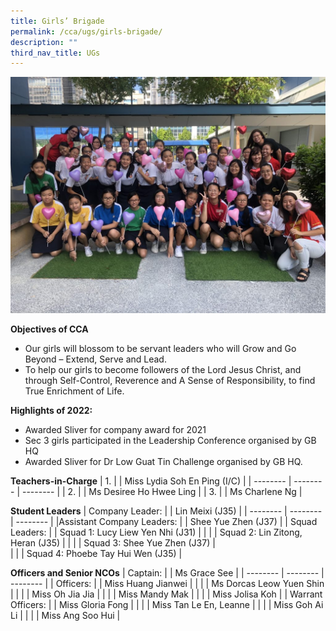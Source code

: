 ```yaml
---
title: Girls’ Brigade
permalink: /cca/ugs/girls-brigade/
description: ""
third_nav_title: UGs
---
```

![](/images/Feb-Valentine-Special-1024x768.jpg)



**Objectives of CCA**

*   Our girls will blossom to be servant leaders who will Grow and Go Beyond – Extend, Serve and Lead.
*   To help our girls to become followers of the Lord Jesus Christ, and through Self-Control, Reverence and A Sense of Responsibility, to find True Enrichment of Life.

**Highlights of 2022:**

*   Awarded Sliver for company award for 2021
*   Sec 3 girls participated in the Leadership Conference organised by GB HQ
*   Awarded Sliver for Dr Low Guat Tin Challenge organised by GB HQ.






**Teachers-in-Charge**
| 1. |  | Miss Lydia Soh En Ping (I/C) |
| -------- | -------- | -------- |
| 2.     |      | Ms Desiree Ho Hwee Ling     |
| 3.     |      | Ms Charlene Ng    |


**Student Leaders**
| Company Leader: |  | Lin Meixi (J35) |
| -------- | -------- | -------- |
|Assistant Company Leaders:    |      | Shee Yue Zhen (J37)     |
|  Squad Leaders:    |      |  Squad 1: Lucy Liew Yen Nhi (J31)   |
|      |      |  Squad 2: Lin Zitong, Heran (J35)   |
|      |      |  Squad 3: Shee Yue Zhen (J37)    |	
|      |      |  Squad 4: Phoebe Tay Hui Wen (J35)    |

**Officers and Senior NCOs**
| Captain: |  | Ms Grace See |
| -------- | -------- | -------- |
|  Officers:      |      | Miss Huang Jianwei     |
|      |      | Ms Dorcas Leow Yuen Shin     |
|      |      | Miss Oh Jia Jia     |
|      |      | Miss Mandy Mak     |
|      |      | Miss Jolisa Koh     |
| Warrant Officers:     |      | Miss Gloria Fong     |
|      |      | Miss Tan Le En, Leanne    |
|      |      | Miss Goh Ai Li    |
|      |      | Miss Ang Soo Hui     |